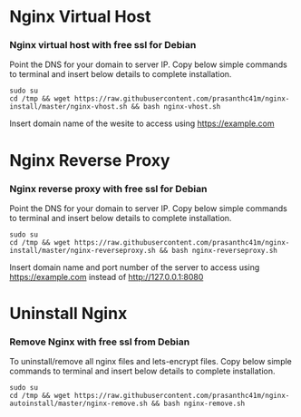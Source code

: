# Nginx Virtual Host

### Nginx virtual host with free ssl for Debian

Point the DNS for your domain to server IP. Copy below simple commands to terminal and insert below details to complete installation.

``` 
sudo su
cd /tmp && wget https://raw.githubusercontent.com/prasanthc41m/nginx-install/master/nginx-vhost.sh && bash nginx-vhost.sh
```
Insert domain name of the wesite to access using https://example.com

# Nginx Reverse Proxy

### Nginx reverse proxy with free ssl for Debian

Point the DNS for your domain to server IP. Copy below simple commands to terminal and insert below details to complete installation.

``` 
sudo su
cd /tmp && wget https://raw.githubusercontent.com/prasanthc41m/nginx-install/master/nginx-reverseproxy.sh && bash nginx-reverseproxy.sh
```
Insert domain name and port number of the server to access using https://example.com instead of http://127.0.0.1:8080
 
# Uninstall Nginx

### Remove Nginx with free ssl from Debian

To uninstall/remove all nginx files and lets-encrypt files. Copy below simple commands to terminal and insert below details to complete installation.

``` 
sudo su
cd /tmp && wget https://raw.githubusercontent.com/prasanthc41m/nginx-autoinstall/master/nginx-remove.sh && bash nginx-remove.sh
```
